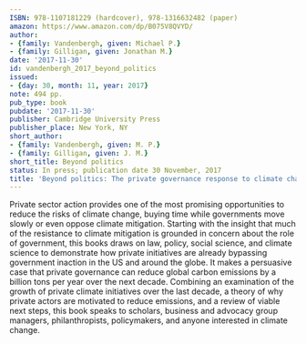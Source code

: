 ```yaml
---
ISBN: 978-1107181229 (hardcover), 978-1316632482 (paper)
amazon: https://www.amazon.com/dp/B075V8QVYD/
author:
- {family: Vandenbergh, given: Michael P.}
- {family: Gilligan, given: Jonathan M.}
date: '2017-11-30'
id: vandenbergh_2017_beyond_politics
issued:
- {day: 30, month: 11, year: 2017}
note: 494 pp.
pub_type: book
pubdate: '2017-11-30'
publisher: Cambridge University Press
publisher_place: New York, NY
short_author:
- {family: Vandenbergh, given: M. P.}
- {family: Gilligan, given: J. M.}
short_title: Beyond politics
status: In press; publication date 30 November, 2017
title: 'Beyond politics: The private governance response to climate change'
---
```

Private sector action provides one of the most promising opportunities to reduce the risks of climate change, buying time while governments move slowly or even oppose climate mitigation. Starting with the insight that much of the resistance to climate mitigation is grounded in concern about the role of government, this books draws on law, policy, social science, and climate science to demonstrate how private initiatives are already bypassing government inaction in the US and around the globe. It makes a persuasive case that private governance can reduce global carbon emissions by a billion tons per year over the next decade. Combining an examination of the growth of private climate initiatives over the last decade, a theory of why private actors are motivated to reduce emissions, and a review of viable next steps, this book speaks to scholars, business and advocacy group managers, philanthropists, policymakers, and anyone interested in climate change.
